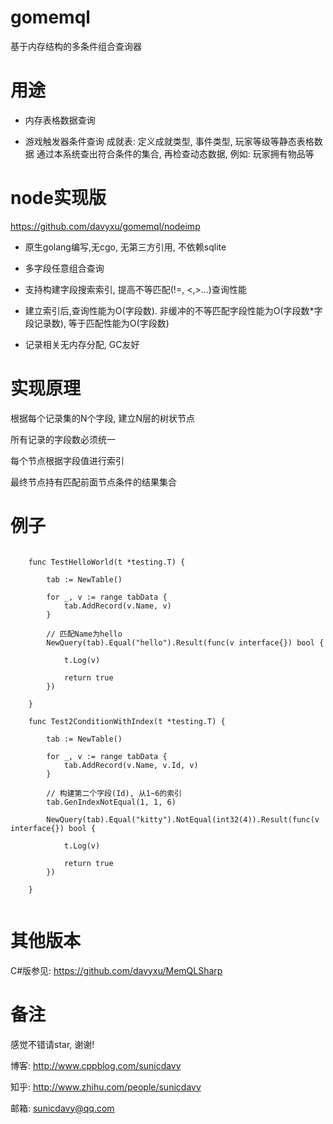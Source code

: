 # gomemql

基于内存结构的多条件组合查询器

# 用途

* 内存表格数据查询

* 游戏触发器条件查询
成就表: 定义成就类型, 事件类型, 玩家等级等静态表格数据
通过本系统查出符合条件的集合, 再检查动态数据, 例如: 玩家拥有物品等


# node实现版
https://github.com/davyxu/gomemql/nodeimp

* 原生golang编写,无cgo, 无第三方引用, 不依赖sqlite

* 多字段任意组合查询

* 支持构建字段搜索索引, 提高不等匹配(!=, <,>...)查询性能

* 建立索引后,查询性能为O(字段数). 非缓冲的不等匹配字段性能为O(字段数*字段记录数), 等于匹配性能为O(字段数)

* 记录相关无内存分配, GC友好

# 实现原理

根据每个记录集的N个字段, 建立N层的树状节点

所有记录的字段数必须统一

每个节点根据字段值进行索引

最终节点持有匹配前面节点条件的结果集合

# 例子
```golang

	func TestHelloWorld(t *testing.T) {
	
		tab := NewTable()
	
		for _, v := range tabData {
			tab.AddRecord(v.Name, v)
		}
	
		// 匹配Name为hello
		NewQuery(tab).Equal("hello").Result(func(v interface{}) bool {
	
			t.Log(v)
	
			return true
		})
	
	}
	
	func Test2ConditionWithIndex(t *testing.T) {
	
		tab := NewTable()
	
		for _, v := range tabData {
			tab.AddRecord(v.Name, v.Id, v)
		}
	
		// 构建第二个字段(Id), 从1~6的索引
		tab.GenIndexNotEqual(1, 1, 6)
	
		NewQuery(tab).Equal("kitty").NotEqual(int32(4)).Result(func(v interface{}) bool {
	
			t.Log(v)
	
			return true
		})
	
	}


```



# 其他版本

C#版参见: https://github.com/davyxu/MemQLSharp

# 备注

感觉不错请star, 谢谢!

博客: http://www.cppblog.com/sunicdavy

知乎: http://www.zhihu.com/people/sunicdavy

邮箱: sunicdavy@qq.com
